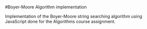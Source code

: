 #Boyer-Moore Algorithm implementation

Implementation of the Boyer-Moore string searching algorithm using JavaScript done for the Algorithms course assignment.
